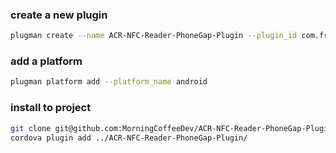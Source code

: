### create a new plugin
```bash
plugman create --name ACR-NFC-Reader-PhoneGap-Plugin --plugin_id com.frankgreen --plugin_version 0.0.1
```

### add a platform
```bash
plugman platform add --platform_name android
```


### install to project
```bash
git clone git@github.com:MorningCoffeeDev/ACR-NFC-Reader-PhoneGap-Plugin.git
cordova plugin add ../ACR-NFC-Reader-PhoneGap-Plugin/
```
